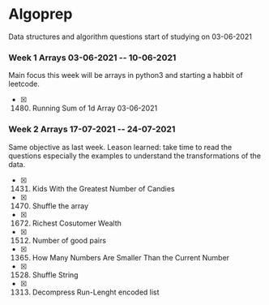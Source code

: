 # Algoprep
Data structures and algorithm questions start of studying on 03-06-2021
### Week 1 Arrays 03-06-2021 -- 10-06-2021
Main focus this week will be arrays in python3 and starting a habbit of leetcode.
- [x] 1480. Running Sum of 1d Array 03-06-2021 
### Week 2 Arrays 17-07-2021 -- 24-07-2021
Same objective as last week. Leason learned: take time to read the questions especially the examples to understand the transformations of the data.
- [x] 1431. Kids With the Greatest Number of Candies
- [x] 1470. Shuffle the array
- [x] 1672. Richest Cosutomer Wealth 
- [x] 1512. Number of good pairs
- [x] 1365. How Many Numbers Are Smaller Than the Current Number
- [x] 1528. Shuffle String
- [x] 1313. Decompress Run-Lenght encoded list 
